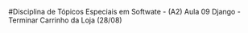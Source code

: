 #Disciplina de Tópicos Especiais em Softwate - (A2) Aula 09 Django - Terminar Carrinho da Loja (28/08)
